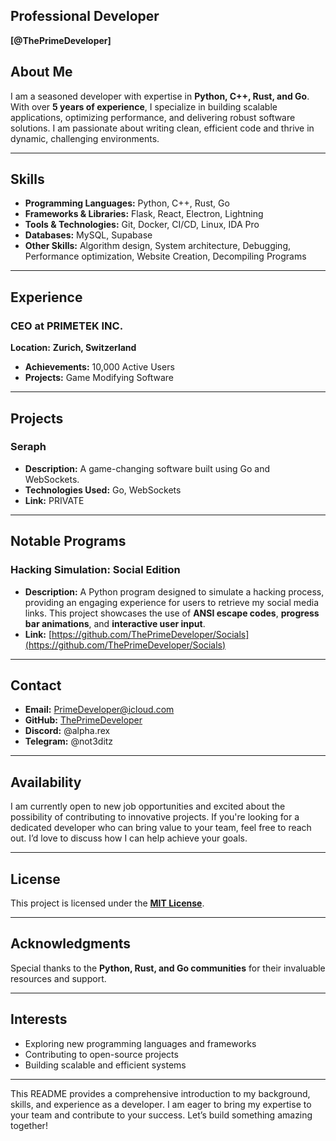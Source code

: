 ## Professional Developer
**[@ThePrimeDeveloper]**

## About Me

I am a seasoned developer with expertise in **Python, C++, Rust, and Go**. With over **5 years of experience**, I specialize in building scalable applications, optimizing performance, and delivering robust software solutions. I am passionate about writing clean, efficient code and thrive in dynamic, challenging environments.

---

## Skills

- **Programming Languages:** Python, C++, Rust, Go
- **Frameworks & Libraries:** Flask, React, Electron, Lightning
- **Tools & Technologies:** Git, Docker, CI/CD, Linux, IDA Pro
- **Databases:** MySQL, Supabase
- **Other Skills:** Algorithm design, System architecture, Debugging, Performance optimization, Website Creation, Decompiling Programs

---

## Experience

### **CEO** at **PRIMETEK INC.**
**Location:** **Zurich, Switzerland**
- **Achievements:** 10,000 Active Users
- **Projects:** Game Modifying Software

---

## Projects

### **Seraph**
- **Description:** A game-changing software built using Go and WebSockets.
- **Technologies Used:** Go, WebSockets
- **Link:** PRIVATE

---

## Notable Programs

### **Hacking Simulation: Social Edition**
- **Description:** A Python program designed to simulate a hacking process, providing an engaging experience for users to retrieve my social media links. This project showcases the use of **ANSI escape codes**, **progress bar animations**, and **interactive user input**.
- **Link:** [https://github.com/ThePrimeDeveloper/Socials](https://github.com/ThePrimeDeveloper/Socials)

---

## Contact

- **Email:** PrimeDeveloper@icloud.com
- **GitHub:** [ThePrimeDeveloper](https://github.com/ThePrimeDeveloper)
- **Discord:** @alpha.rex
- **Telegram:** @not3ditz

---

## Availability

I am currently open to new job opportunities and excited about the possibility of contributing to innovative projects. If you're looking for a dedicated developer who can bring value to your team, feel free to reach out. I’d love to discuss how I can help achieve your goals.

---

## License

This project is licensed under the **[MIT License](LICENSE)**.

---

## Acknowledgments

Special thanks to the **Python, Rust, and Go communities** for their invaluable resources and support.

---

## Interests

- Exploring new programming languages and frameworks
- Contributing to open-source projects
- Building scalable and efficient systems

---

This README provides a comprehensive introduction to my background, skills, and experience as a developer. I am eager to bring my expertise to your team and contribute to your success. Let’s build something amazing together!
